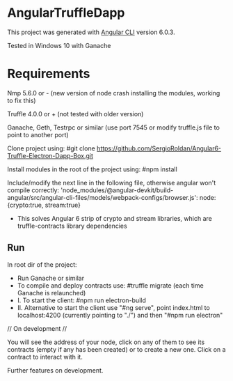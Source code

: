 # AngularTruffleDapp

This project was generated with [Angular CLI](https://github.com/angular/angular-cli) version 6.0.3.

Tested in Windows 10 with Ganache

# Requirements

Nmp 5.6.0 or - (new version of node crash installing the modules, working to fix this)

Truffle 4.0.0 or + (not tested with older version)

Ganache, Geth, Testrpc or similar (use port 7545 or modify truffle.js file to point to another port)

Clone project using: #git clone https://github.com/SergioRoldan/Angular6-Truffle-Electron-Dapp-Box.git

Install modules in the root of the project using: #npm install

Include/modify the next line in the following file, otherwise angular won't compile correctly: 
'node_modules/@angular-devkit/build-angular/src/angular-cli-files/models/webpack-configs/browser.js':
    node: {crypto:true, stream:true}

   - This solves Angular 6 strip of crypto and stream libraries, which are truffle-contracts library dependencies

## Run

In root dir of the project:

- Run Ganache or similar
- To compile and deploy contracts use: #truffle migrate (each time Ganache is relaunched)
- I. To start the client: #npm run electron-build
- II. Alternative to start the client use "#ng serve", point index.html to localhost:4200 (currently pointing to "./") and then "#npm run electron"

// On development //

You will see the address of your node, click on any of them to see its contracts (empty if any has been created) or to create a new one. Click on a contract to interact with it.

Further features on development.
